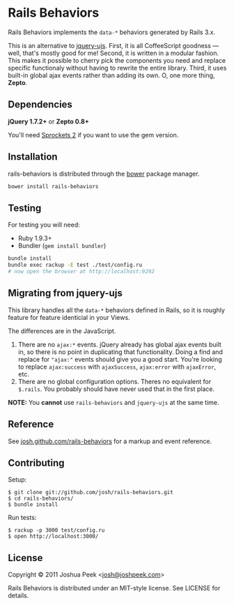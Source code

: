 # Rails Behaviors

Rails Behaviors implements the `data-*` behaviors generated by Rails 3.x.

This is an alternative to [jquery-ujs](https://github.com/rails/jquery-ujs). First, it is all CoffeeScript goodness — well, that's mostly good for me! Second, it is written in a modular fashion. This makes it possible to cherry pick the components you need and replace specific functionaly without having to rewrite the entire library. Third, it uses built-in global ajax events rather than adding its own. O, one more thing, **Zepto**.


## Dependencies

**jQuery 1.7.2+** or **Zepto 0.8+**

You'll need [Sprockets 2](https://github.com/sstephenson/sprockets) if you want to use the gem version.


## Installation

rails-behaviors is distributed through the [bower](https://github.com/twitter/bower) package manager.

``` bash
bower install rails-behaviors
```

## Testing

For testing you will need:

* Ruby 1.9.3+
* Bundler (`gem install bundler`)

``` bash
bundle install
bundle exec rackup -E test ./test/config.ru
# now open the browser at http://localhost:9292
```

## Migrating from jquery-ujs

This library handles all the `data-*` behaviors defined in Rails, so it is roughly feature for feature identicial in your Views.

The differences are in the JavaScript.

1. There are no `ajax:*` events. jQuery already has global ajax events built in, so there is no point in duplicating that functionality. Doing a find and replace for `"ajax:"` events should give you a good start. You're looking to replace `ajax:success` with `ajaxSuccess`, `ajax:error` with `ajaxError`, etc.
2. There are no global configuration options. Theres no equivalent for `$.rails`. You probably should have never used that in the first place.

**NOTE:** You **cannot** use `rails-behaviors` and `jquery-ujs` at the same time.


## Reference

See [josh.github.com/rails-behaviors](http://josh.github.com/rails-behaviors/) for a markup and event reference.

## Contributing

Setup:

    $ git clone git://github.com/josh/rails-behaviors.git
    $ cd rails-behaviors/
    $ bundle install

Run tests:

    $ rackup -p 3000 test/config.ru
    $ open http://localhost:3000/

## License

Copyright &copy; 2011 Joshua Peek <<josh@joshpeek.com>>

Rails Behaviors is distributed under an MIT-style license. See LICENSE for details.
